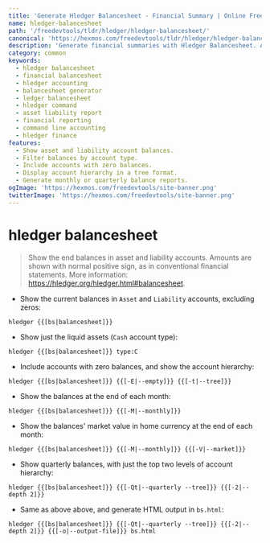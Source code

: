 ```yaml
---
title: 'Generate Hledger Balancesheet - Financial Summary | Online Free DevTools by Hexmos'
name: hledger-balancesheet
path: '/freedevtools/tldr/hledger/hledger-balancesheet/'
canonical: 'https://hexmos.com/freedevtools/tldr/hledger/hledger-balancesheet/'
description: 'Generate financial summaries with Hledger Balancesheet. Analyze assets and liabilities using command line. Free online tool, no registration required.'
category: common
keywords:
  - hledger balancesheet
  - financial balancesheet
  - hledger accounting
  - balancesheet generator
  - ledger balancesheet
  - hledger command
  - asset liability report
  - financial reporting
  - command line accounting
  - hledger finance
features:
  - Show asset and liability account balances.
  - Filter balances by account type.
  - Include accounts with zero balances.
  - Display account hierarchy in a tree format.
  - Generate monthly or quarterly balance reports.
ogImage: 'https://hexmos.com/freedevtools/site-banner.png'
twitterImage: 'https://hexmos.com/freedevtools/site-banner.png'
---
```


# hledger balancesheet

> Show the end balances in asset and liability accounts.
> Amounts are shown with normal positive sign, as in conventional financial statements.
> More information: <https://hledger.org/hledger.html#balancesheet>.

- Show the current balances in `Asset` and `Liability` accounts, excluding zeros:

`hledger {{[bs|balancesheet]}}`

- Show just the liquid assets (`Cash` account type):

`hledger {{[bs|balancesheet]}} type:C`

- Include accounts with zero balances, and show the account hierarchy:

`hledger {{[bs|balancesheet]}} {{[-E|--empty]}} {{[-t|--tree]}}`

- Show the balances at the end of each month:

`hledger {{[bs|balancesheet]}} {{[-M|--monthly]}}`

- Show the balances' market value in home currency at the end of each month:

`hledger {{[bs|balancesheet]}} {{[-M|--monthly]}} {{[-V|--market]}}`

- Show quarterly balances, with just the top two levels of account hierarchy:

`hledger {{[bs|balancesheet]}} {{[-Qt|--quarterly --tree]}} {{[-2|--depth 2]}}`

- Same as above above, and generate HTML output in `bs.html`:

`hledger {{[bs|balancesheet]}} {{[-Qt|--quarterly --tree]}} {{[-2|--depth 2]}} {{[-o|--output-file]}} bs.html`
